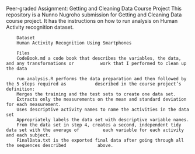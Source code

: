 Peer-graded Assignment: Getting and Cleaning Data Course Project
This repository is a Nunno Nugroho submission for Getting and Cleaning Data course project. It has the instructions on how to run analysis on Human Activity recognition dataset.

        Dataset
        Human Activity Recognition Using Smartphones

        Files
        CodeBook.md a code book that describes the variables, the data, and any transformations or          work that I performed to clean up the data

        run_analysis.R performs the data preparation and then followed by the 5 steps required as           described in the course project’s definition:
        Merges the training and the test sets to create one data set.
        Extracts only the measurements on the mean and standard deviation for each measurement.
        Uses descriptive activity names to name the activities in the data set
        Appropriately labels the data set with descriptive variable names.
        From the data set in step 4, creates a second, independent tidy data set with the average of         each variable for each activity and each subject.
        FinalData.txt is the exported final data after going through all the sequences described            above.


